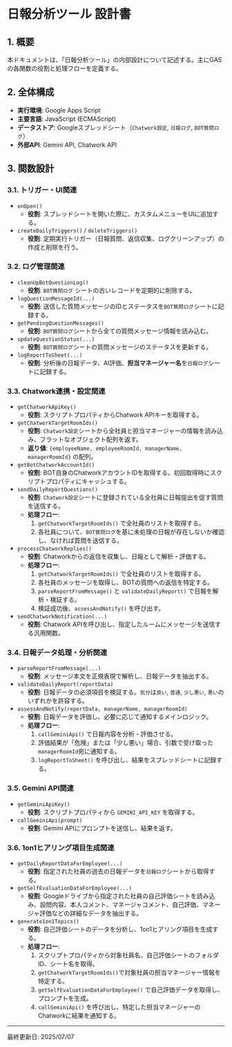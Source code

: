 # 日報分析ツール 設計書

## 1. 概要

本ドキュメントは、「日報分析ツール」の内部設計について記述する。主にGASの各関数の役割と処理フローを定義する。

## 2. 全体構成

-   **実行環境**: Google Apps Script
-   **主要言語**: JavaScript (ECMAScript)
-   **データストア**: Googleスプレッドシート（`Chatwork設定`, `日報ログ`, `BOT質問ログ`）
-   **外部API**: Gemini API, Chatwork API

## 3. 関数設計

### 3.1. トリガー・UI関連

-   `onOpen()`
    -   **役割**: スプレッドシートを開いた際に、カスタムメニューをUIに追加する。
-   `createDailyTriggers()` / `deleteTriggers()`
    -   **役割**: 定期実行トリガー（日報質問、返信収集、ログクリーンアップ）の作成と削除を行う。

### 3.2. ログ管理関連

-   `cleanUpBotQuestionLog()`
    -   **役割**: `BOT質問ログ` シートの古いレコードを定期的に削除する。
-   `logQuestionMessageId(...)`
    -   **役割**: 送信した質問メッセージのIDとステータスを`BOT質問ログ`シートに記録する。
-   `getPendingQuestionMessages()`
    -   **役割**: `BOT質問ログ`シートから全ての質問メッセージ情報を読み込む。
-   `updateQuestionStatus(...)`
    -   **役割**: `BOT質問ログ`シートの質問メッセージのステータスを更新する。
-   `logReportToSheet(...)`
    -   **役割**: 分析後の日報データ、AI評価、**担当マネージャー名**を`日報ログ`シートに記録する。

### 3.3. Chatwork連携・設定関連

-   `getChatworkApiKey()`
    -   **役割**: スクリプトプロパティからChatwork APIキーを取得する。
-   `getChatworkTargetRoomIds()`
    -   **役割**: `Chatwork設定`シートから全社員と担当マネージャーの情報を読み込み、フラットなオブジェクト配列を返す。
    -   **返り値**: `{employeeName, employeeRoomId, managerName, managerRoomId}` の配列。
-   `getBotChatworkAccountId()`
    -   **役割**: BOT自身のChatworkアカウントIDを取得する。初回取得時にスクリプトプロパティにキャッシュする。
-   `sendDailyReportQuestions()`
    -   **役割**: `Chatwork設定`シートに登録されている全社員に日報提出を促す質問を送信する。
    -   **処理フロー**:
        1.  `getChatworkTargetRoomIds()` で全社員のリストを取得する。
        2.  各社員について、`BOT質問ログ`を基に未処理の日報が存在しないか確認し、なければ質問を送信する。
-   `processChatworkReplies()`
    -   **役割**: Chatworkからの返信を収集し、日報として解析・評価する。
    -   **処理フロー**:
        1.  `getChatworkTargetRoomIds()` で全社員のリストを取得する。
        2.  各社員のメッセージを取得し、BOTの質問への返信を特定する。
        3.  `parseReportFromMessage()` と `validateDailyReport()` で日報を解析・検証する。
        4.  検証成功後、`assessAndNotify()` を呼び出す。
-   `sendChatworkNotification(...)`
    -   **役割**: Chatwork APIを呼び出し、指定したルームにメッセージを送信する汎用関数。

### 3.4. 日報データ処理・分析関連

-   `parseReportFromMessage(...)`
    -   **役割**: メッセージ本文を正規表現で解析し、日報データを抽出する。
-   `validateDailyReport(reportData)`
    -   **役割**: 日報データの必須項目を検証する。`気分`は`良い`, `普通`, `少し悪い`, `悪い`のいずれかを許容する。
-   `assessAndNotify(reportData, managerName, managerRoomId)`
    -   **役割**: 日報データを評価し、必要に応じて通知するメインロジック。
    -   **処理フロー**:
        1.  `callGeminiApi()` で日報内容を分析・評価させる。
        2.  評価結果が「危険」または「少し悪い」場合、引数で受け取った`managerRoomId`宛に通知する。
        3.  `logReportToSheet()` を呼び出し、結果をスプレッドシートに記録する。

### 3.5. Gemini API関連

-   `getGeminiApiKey()`
    -   **役割**: スクリプトプロパティから `GEMINI_API_KEY` を取得する。
-   `callGeminiApi(prompt)`
    -   **役割**: Gemini APIにプロンプトを送信し、結果を返す。

### 3.6. 1on1ヒアリング項目生成関連

-   `getDailyReportDataForEmployee(...)`
    -   **役割**: 指定された社員の過去の日報データを`日報ログ`シートから取得する。
-   `getSelfEvaluationDataForEmployee(...)`
    -   **役割**: Googleドライブから指定された社員の自己評価シートを読み込み、設問内容、本人コメント、マネージャコメント、自己評価、マネージャ評価などの詳細なデータを抽出する。
-   `generate1on1Topics()`
    -   **役割**: 自己評価シートのデータを分析し、1on1ヒアリング項目を生成する。
    -   **処理フロー**:
        1.  スクリプトプロパティから対象社員名、自己評価シートのフォルダID、シート名を取得。
        2.  `getChatworkTargetRoomIds()`で対象社員の担当マネージャー情報を特定する。
        3.  `getSelfEvaluationDataForEmployee()` で自己評価データを取得し、プロンプトを生成。
        4.  `callGeminiApi()` を呼び出し、特定した担当マネージャーのChatworkに結果を通知する。

---
最終更新日: 2025/07/07
